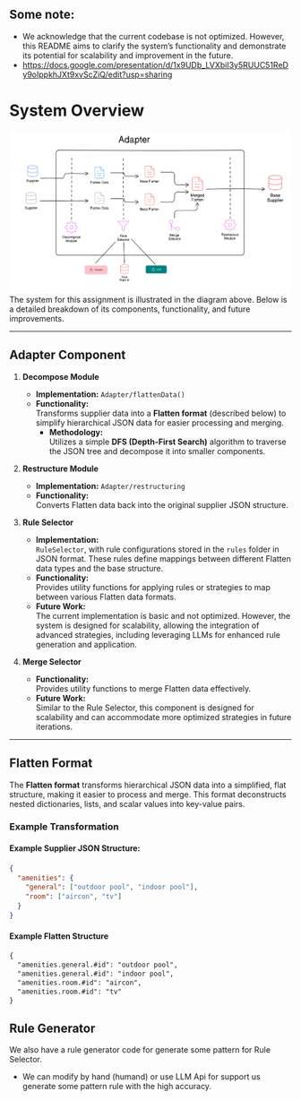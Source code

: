 ## Some note:
- We acknowledge that the current codebase is not optimized. However, this README aims to clarify the system’s functionality and demonstrate its potential for scalability and improvement in the future.
- https://docs.google.com/presentation/d/1x9UDb_LVXbiI3y5RUUC51ReDy9oIppkhJXt9xvScZiQ/edit?usp=sharing
# System Overview
![system](system.png)
The system for this assignment is illustrated in the diagram above. Below is a detailed breakdown of its components, functionality, and future improvements.

---

## **Adapter Component**
1. **Decompose Module**  
   - **Implementation:** `Adapter/flattenData()`  
   - **Functionality:**  
     Transforms supplier data into a **Flatten format** (described below) to simplify hierarchical JSON data for easier processing and merging.  
     - **Methodology:**  
       Utilizes a simple **DFS (Depth-First Search)** algorithm to traverse the JSON tree and decompose it into smaller components.

2. **Restructure Module**  
   - **Implementation:** `Adapter/restructuring`  
   - **Functionality:**  
     Converts Flatten data back into the original supplier JSON structure.

3. **Rule Selector**  
   - **Implementation:**  
     `RuleSelector`, with rule configurations stored in the `rules` folder in JSON format. These rules define mappings between different Flatten data types and the base structure.  
   - **Functionality:**  
     Provides utility functions for applying rules or strategies to map between various Flatten data formats.  
   - **Future Work:**  
     The current implementation is basic and not optimized. However, the system is designed for scalability, allowing the integration of advanced strategies, including leveraging LLMs for enhanced rule generation and application.

4. **Merge Selector**  
   - **Functionality:**  
     Provides utility functions to merge Flatten data effectively.  
   - **Future Work:**  
     Similar to the Rule Selector, this component is designed for scalability and can accommodate more optimized strategies in future iterations.

---

## **Flatten Format**
The **Flatten format** transforms hierarchical JSON data into a simplified, flat structure, making it easier to process and merge. This format deconstructs nested dictionaries, lists, and scalar values into key-value pairs.

### **Example Transformation**
#### Example Supplier JSON Structure:
```json
{
  "amenities": {
    "general": ["outdoor pool", "indoor pool"],
    "room": ["aircon", "tv"]
  }
}
```

#### Example Flatten Structure
```
{
  "amenities.general.#id": "outdoor pool",
  "amenities.general.#id": "indoor pool",
  "amenities.room.#id": "aircon",
  "amenities.room.#id": "tv"
}
```

## Rule Generator
We also have a rule generator code for generate some pattern for Rule Selector.
- We can modify by hand (humand) or use LLM Api for support us generate some pattern rule with the high accuracy.


